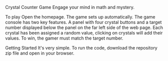 Crystal Counter Game 
Engage your mind in math and mystery. 

To play
Open the homepage. The game sets up automatically. The game console has two key features. A panel with four crystal buttons and a target number displayed below the panel on the far left side of the web page. Each crystal has been assigned a random value, clicking on crystals will add their values. To win, the gamer must match the target number.  


Getting Started
It's very simple. To run the code, download the repository zip file and open in your browser.

